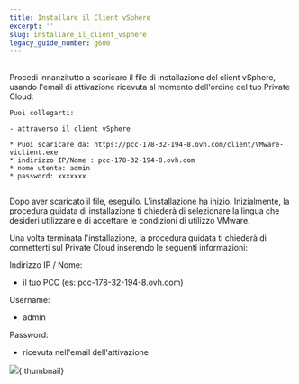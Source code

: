 ```yaml
---
title: Installare il Client vSphere
excerpt: ''
slug: installare_il_client_vsphere
legacy_guide_number: g600
---
```



## 
Procedi innanzitutto a scaricare il file di installazione del client vSphere, usando l'email di attivazione ricevuta al momento dell'ordine del tuo Private Cloud:



```
Puoi collegarti:

- attraverso il client vSphere

* Puoi scaricare da: https://pcc-178-32-194-8.ovh.com/client/VMware-viclient.exe
* indirizzo IP/Nome : pcc-178-32-194-8.ovh.com
* nome utente: admin
* password: xxxxxxx
```




## 
Dopo aver scaricato il file, eseguilo. L'installazione ha inizio. Inizialmente, la procedura guidata di installazione ti chiederà di selezionare la lingua che desideri utilizzare e di accettare le condizioni di utilizzo VMware.

Una volta terminata l'installazione, la procedura guidata ti chiederà di connetterti sul Private Cloud inserendo le seguenti informazioni:

Indirizzo IP / Nome:

- il tuo PCC (es: pcc-178-32-194-8.ovh.com)

Username:

- admin

Password:

- ricevuta nell'email dell'attivazione



![](images/img_94.jpg){.thumbnail}

